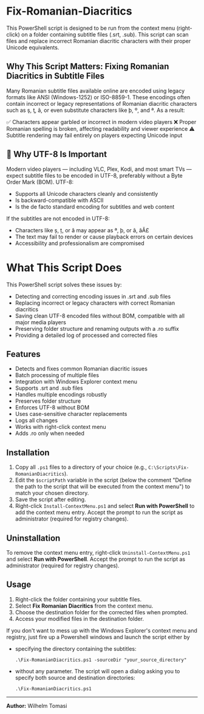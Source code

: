 # Fix-Romanian-Diacritics
This PowerShell script is designed to be run from the context menu (right-click) on a folder containing subtitle files (.srt, .sub).
This script can scan files and replace incorrect Romanian diacritic characters with their proper Unicode equivalents.

## Why This Script Matters: Fixing Romanian Diacritics in Subtitle Files
Many Romanian subtitle files available online are encoded using legacy formats like ANSI (Windows-1252) or ISO-8859-1. These encodings often contain incorrect or legacy representations of Romanian diacritic characters such as ş, ţ, ã, or even substitute characters like þ, º, and ª. As a result:

✅ Characters appear garbled or incorrect in modern video players
❌ Proper Romanian spelling is broken, affecting readability and viewer experience
⚠ Subtitle rendering may fail entirely on players expecting Unicode input

## 🎯 Why UTF-8 Is Important
Modern video players — including VLC, Plex, Kodi, and most smart TVs — expect subtitle files to be encoded in UTF-8, preferably without a Byte Order Mark (BOM). UTF-8:
- Supports all Unicode characters cleanly and consistently
- Is backward-compatible with ASCII
- Is the de facto standard encoding for subtitles and web content

If the subtitles are not encoded in UTF-8:
- Characters like ș, ț, or ă may appear as ª, þ, or ã, ãĂ£
- The text may fail to render or cause playback errors on certain devices
- Accessibility and professionalism are compromised

# What This Script Does
This PowerShell script solves these issues by:
- Detecting and correcting encoding issues in .srt and .sub files
- Replacing incorrect or legacy characters with correct Romanian diacritics
- Saving clean UTF-8 encoded files without BOM, compatible with all major media players
- Preserving folder structure and renaming outputs with a .ro suffix
- Providing a detailed log of processed and corrected files

## Features

- Detects and fixes common Romanian diacritic issues
- Batch processing of multiple files
- Integration with Windows Explorer context menu
- Supports .srt and .sub files
- Handles multiple encodings robustly
- Preserves folder structure
- Enforces UTF-8 without BOM
- Uses case-sensitive character replacements
- Logs all changes
- Works with right-click context menu
- Adds .ro only when needed

## Installation

1. Copy all `.ps1` files to a directory of your choice (e.g., `C:\Scripts\Fix-RomanianDiacritics`).
2. Edit the `$scriptPath` variable in the script (below the comment "Define the path to the script that will be executed from the context menu") to match your chosen directory.
3. Save the script after editing.
4. Right-click `Install-ContextMenu.ps1` and select **Run with PowerShell** to add the context menu entry. Accept the prompt to run the script as administrator (required for registry changes).


## Uninstallation

To remove the context menu entry, right-click `Uninstall-ContextMenu.ps1` and select **Run with PowerShell**. Accept the prompt to run the script as administrator (required for registry changes).

## Usage

1. Right-click the folder containing your subtitle files.
2. Select **Fix Romanian Diacritics** from the context menu.
3. Choose the destination folder for the corrected files when prompted.
4. Access your modified files in the destination folder.

If you don't want to mess up with the Windows Explorer's context menu and registry, just fire up a Powershell windows and launch the script either by
- specifying the directory containing the subtitles:

  `.\Fix-RomanianDiacritics.ps1 -sourceDir "your_source_directory"`
- without any parameter. The script will open a dialog asking you to specify both source and destination directories:

  `.\Fix-RomanianDiacritics.ps1`
---

**Author:** Wilhelm Tomasi
